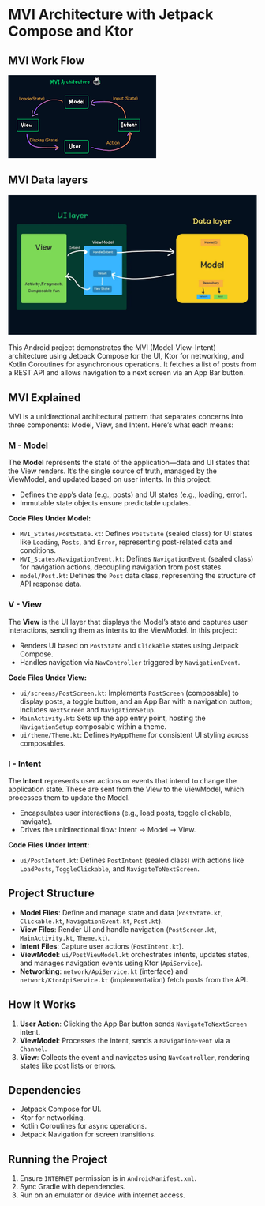 # MVI Architecture with Jetpack Compose and Ktor

## MVI Work Flow
![Work flow image](images/image_1.png)

## MVI Data layers
![data layers png](images/image_2.png)


This Android project demonstrates the MVI (Model-View-Intent) architecture using Jetpack Compose for the UI, Ktor for networking, and Kotlin Coroutines for asynchronous operations. It fetches a list of posts from a REST API and allows navigation to a next screen via an App Bar button.

## MVI Explained

MVI is a unidirectional architectural pattern that separates concerns into three components: Model, View, and Intent. Here’s what each means:

### M - Model
The **Model** represents the state of the application—data and UI states that the View renders. It’s the single source of truth, managed by the ViewModel, and updated based on user intents. In this project:
- Defines the app’s data (e.g., posts) and UI states (e.g., loading, error).
- Immutable state objects ensure predictable updates.

**Code Files Under Model:**
- `MVI_States/PostState.kt`: Defines `PostState` (sealed class) for UI states like `Loading`, `Posts`, and `Error`, representing post-related data and conditions.
- `MVI_States/NavigationEvent.kt`: Defines `NavigationEvent` (sealed class) for navigation actions, decoupling navigation from post states.
- `model/Post.kt`: Defines the `Post` data class, representing the structure of API response data.

### V - View
The **View** is the UI layer that displays the Model’s state and captures user interactions, sending them as intents to the ViewModel. In this project:
- Renders UI based on `PostState` and `Clickable` states using Jetpack Compose.
- Handles navigation via `NavController` triggered by `NavigationEvent`.

**Code Files Under View:**
- `ui/screens/PostScreen.kt`: Implements `PostScreen` (composable) to display posts, a toggle button, and an App Bar with a navigation button; includes `NextScreen` and `NavigationSetup`.
- `MainActivity.kt`: Sets up the app entry point, hosting the `NavigationSetup` composable within a theme.
- `ui/theme/Theme.kt`: Defines `MyAppTheme` for consistent UI styling across composables.

### I - Intent
The **Intent** represents user actions or events that intend to change the application state. These are sent from the View to the ViewModel, which processes them to update the Model.
- Encapsulates user interactions (e.g., load posts, toggle clickable, navigate).
- Drives the unidirectional flow: Intent → Model → View.

**Code Files Under Intent:**
- `ui/PostIntent.kt`: Defines `PostIntent` (sealed class) with actions like `LoadPosts`, `ToggleClickable`, and `NavigateToNextScreen`.

## Project Structure
- **Model Files**: Define and manage state and data (`PostState.kt`, `Clickable.kt`, `NavigationEvent.kt`, `Post.kt`).
- **View Files**: Render UI and handle navigation (`PostScreen.kt`, `MainActivity.kt`, `Theme.kt`).
- **Intent Files**: Capture user actions (`PostIntent.kt`).
- **ViewModel**: `ui/PostViewModel.kt` orchestrates intents, updates states, and manages navigation events using Ktor (`ApiService`).
- **Networking**: `network/ApiService.kt` (interface) and `network/KtorApiService.kt` (implementation) fetch posts from the API.

## How It Works
1. **User Action**: Clicking the App Bar button sends `NavigateToNextScreen` intent.
2. **ViewModel**: Processes the intent, sends a `NavigationEvent` via a `Channel`.
3. **View**: Collects the event and navigates using `NavController`, rendering states like post lists or errors.

## Dependencies
- Jetpack Compose for UI.
- Ktor for networking.
- Kotlin Coroutines for async operations.
- Jetpack Navigation for screen transitions.

## Running the Project
1. Ensure `INTERNET` permission is in `AndroidManifest.xml`.
2. Sync Gradle with dependencies.
3. Run on an emulator or device with internet access.
